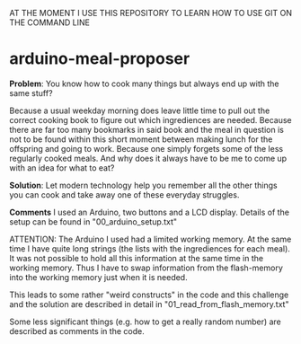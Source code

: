 AT THE MOMENT I USE THIS REPOSITORY TO LEARN HOW TO USE GIT ON THE COMMAND LINE

# arduino-meal-proposer
**Problem**: 
You know how to cook many things but always end up with the same stuff?

Because a usual weekday morning does leave little time to pull out the correct cooking book to figure out which ingrediences are needed. 
Because there are far too many bookmarks in said book and the meal in question is not to be found within this short moment between making lunch for the offspring and going to work.
Because one simply forgets some of the less regularly cooked meals.
And why does it always have to be me to come up with an idea for what to eat?

**Solution**: 
Let modern technology help you remember all the other things you can cook and take away one of these everyday struggles.


**Comments**
I used an Arduino, two buttons and a LCD display. Details of the setup can be found in "00_arduino_setup.txt"

ATTENTION:
The Arduino I used had a limited working memory. At the same time I have quite long strings (the lists with the ingrediences for each meal). It was not possible to hold all this information at the same time in the working memory.
Thus I have to swap information from the flash-memory into the working memory just when it is needed.

This leads to some rather "weird constructs" in the code and this challenge and the solution are described in detail in "01_read_from_flash_memory.txt"

Some less significant things (e.g. how to get a really random number) are described as comments in the code.
